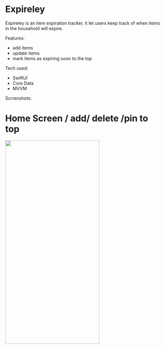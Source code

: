 # Expireley
Expireley is an item expiration tracker, it let users keep track of when items in the household will expire.


Features:
- add items
- update items
- mark items as expiring soon to the top

Tech used:
- SwiftUI
- Core Data
- MVVM

Scrrenshots:


<h1>Home Screen / add/ delete /pin to top</h1>
<a href="url"><img src="https://user-images.githubusercontent.com/79456369/163782173-172885e9-8742-4615-9d81-6b17b93f1273.pngg" align="left" height="650" width="300" ></a> 
